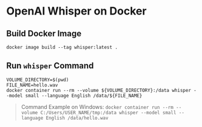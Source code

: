 # OpenAI Whisper on Docker

## Build Docker Image

```shell
docker image build --tag whisper:latest .
```

## Run `whisper` Command

```shell
VOLUME_DIRECTORY=$(pwd)
FILE_NAME=hello.wav
docker container run --rm --volume ${VOLUME_DIRECTORY}:/data whisper --model small --language English /data/${FILE_NAME}
```

> Command Example on Windows: `docker container run --rm --volume C:/Users/USER_NAME/tmp:/data whisper --model small --language English /data/hello.wav`
